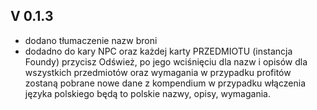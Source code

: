 ## V 0.1.3
- dodano tłumaczenie nazw broni
- dodadno do kary NPC oraz każdej karty PRZEDMIOTU (instancja Foundy) przycisz Odśwież, po jego wciśnięciu dla nazw i opisów dla wszystkich przedmiotów
oraz wymagania w przypadku profitów zostaną pobrane nowe dane z kompendium w przypadku włączenia języka polskiego będą to polskie nazwy, opisy, wymagania.
